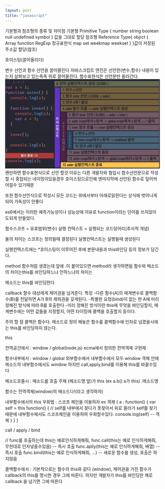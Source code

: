 ```yaml
---
layout: post
title: "javascript"
---
```


기본형과 참조형의 종류 및 차이점
기본형 Primitive Type {
    number
    string
    boolean
    null
    undefined
    symbol
} 값을 그대로 할당
참조형 Reference Type{
    objrct {
        Array
        function
        RegExp 정규표현식
        map
        set
        weekmap
        weekset
    }
}값이 저장된 주소값 할당(참조)

호이스팅(끌어올리다)

변수 선언과 함수 선언을 끌어올린다
자바스크립트 엔진은 선언한(변수,함수) 내용이 있는지 살펴보고 있는족족 위로 끌어올린다.
함수표현식은 선언문만 올라간다.
![hoisting](./assets/image/hoisting.png)
왠만하면 함수표현식으로 선언 할것 이유는 다른 개발자와 협업시 함수선언문으로 작성할 시 중첩되는 네이밍이있을경우 호이스팅으로인해
맨마지막에 선언된 함수로 덮어씌어질수 있기때문

또한 함수선언식으로 작성시 모든 코드는 위에서부터 아래로읽힌다는 상식에 벗어나게되어 가독성이 안좋다

es6에서는 이러한 예측가능성이나 성능상에 이유로 function이라는 단어를 쓰지않아도되게 만들었다.


함수스코프 = 유효범위(변수)
실행 컨텍스트 = 실행되는 코드덩어리(추사적 개념)

둘의 차이는 스코프는 정의될때 결정된다
실행컨텍스트는 실행될때 생성된다

실행컨텍스트에는
*호이스팅이 이루어진 후에 본문내용과 this바인딩 등의 정보가 담긴다.

method
함수처럼 생겼는데 앞에 .이 붙어있으면 method라 생각하면됨
함수와 메소드의 차이는this를 바인딩하느냐 안하느냐의 차이는

메소드는 this를 바인딩한다



callback 함수
대상에게 제어권을 넘겨준다.
특징
-다른 함수(A)의 매게변수로 콜백함수(B)를 전달하면 A가 B의 제워권을 갖게된다.
-특별한 요청(bind)이 없는 한 A에 미리 정해진 방식에 따라 B를 호출한다
-미리 정해진 방식이란 this에 무엇을 바인딩할지, 매게변수에는 어떤 겂들을 지정할지, 어떤 타이밍에 콜백을 호출할지 등이다.

주의 할 점
콜백은 함수다.
메소드로 정의 해놓은
함수를 콜백함수에 인자로 넘겼을시에는 this를 바인딩하지 않는다.

this

전역공간에서 : window / global(node.js) ecma에서 정의한 전역객체 구현체

함수내부에서 : window / global
외부함수에서 내부함수에서 모두 window 
객체 안에 메소드의 내부함수에서도 window 하지만 call,apply,bind를 이용해 this를 바꿀수있다

메소드호줄시 : 메소드를 호출 주체 (메소드명 앞)가 this (ex a.b() a가 this) .메소드명 

함수는 전역객체(window)의 메소드다!(라고 생각하자)

내부함수에서의 this 우회법 : 스코프 체인을 이용하자
ex 객체 {
    a : function() {
        var self = this
        function() {
            // self를 내부에서 찾다가 못찾아서 위로 올라가 self를 찾기때문에 내부함수에서도 스코프체인을 이용하여 우회할수있다.
            console.log(self) -- 객체
        }
    }
}

call / apply / bind

// func를 호출하는데 this는 예로인식하게해줘, 
func.call(this는 예로 인식하게해줘, 무한대로 인자넣을수있음) -- 즉시 호출
func.aplly(this는 예로 인식하게해줘, 배열) -- 즉시 호출
func.bind(this는 예로 인식하게해줘, ...) -- 새로운 함수를 생성, 호출은 하지않음

콜백함수에서 : 기본적으로는 함수의 this와 같다 (window), 제어권을 가진 함수가 callback의 this를 명시한 경우 그에 따른다.
하지만 개발자가 this를 바인딩한 채로 callback 을 넘기면 그에 따른다







